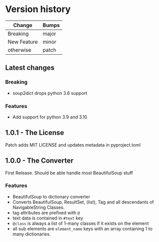 # Version history

| Change | Bumps |
| - | - |
| Breaking | major |
| New Feature | minor |
| otherwise | patch |


## Latest changes

### Breaking

* soup2dict drops python 3.6 support

### Features

* Add support for python 3.9 and 3.10


## 1.0.1 - The License

Patch adds MIT LICENSE and updates metadata in pyproject.toml


## 1.0.0 - The Converter

First Release. Should be able handle most BeautifulSoup stuff

### Features

* BeautifulSoup to dictionary converter
* Converts BeautifulSoup, ResultSet, (list), Tag and all descendants of NavigableString Classes.
* tag attributes are prefixed with `@`
* text data is contained in `#text` key
* `@class` is always a list of 1-many classes if it exists on the element
* all sub elements are `element_name` keys with an array containing 1 to many dictionaries.

